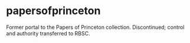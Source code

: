papersofprinceton
=================

Former portal to the Papers of Princeton collection. Discontinued;
control and authority transferred to RBSC.
